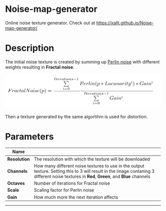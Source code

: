 # Noise-map-generator
Online noise texture generator. Check out at https://xallt.github.io/Noise-map-generator/


# Description
The initial noise texture is created by summing up [Perlin noise](https://en.wikipedia.org/wiki/Perlin_noise) with different weights resulting in **Fractal noise**.

![Fractal Noise](Formula.png)

Then a texture generated by the same algortihm is used for distortion.
# Parameters

|Name||
|---|---|
|**Resolution**|The resolution with which the texture will be downloaded|
|**Channels**|How many different noise textures to use in the output texture. Setting this to 3 will result in the image contaning 3 different noise textures in **Red**, **Green**, and **Blue** channels|
|**Octaves**|Number of iterations for Fractal noise|
|**Scale**|Scaling factor for Perlin noise|
|**Gain**|How much more the next iteration affects|

****

